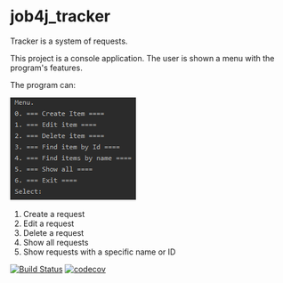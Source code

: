 # job4j_tracker

Tracker is a system of requests.

This project is a console application. The user is shown a menu with the program's features.

The program can:

![alt text](https://github.com/magidin91/job4j_tracker/blob/readme_1/src/main/resources/menu.png)

1. Create a request
2. Edit a request 
3. Delete a request
4. Show all requests
5. Show requests with a specific name or ID

[![Build Status](https://travis-ci.com/magidin91/job4j_tracker.svg?branch=master)](https://travis-ci.com/magidin91/job4j_tracker)
[![codecov](https://codecov.io/gh/magidin91/job4j_tracker/branch/master/graph/badge.svg)](https://codecov.io/gh/magidin91/job4j_tracker)